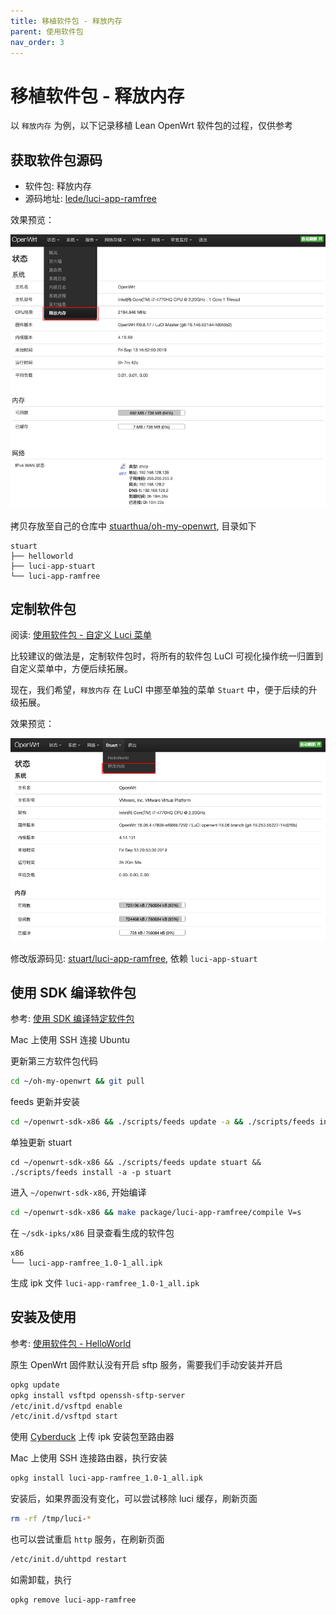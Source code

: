```yaml
---
title: 移植软件包 - 释放内存
parent: 使用软件包
nav_order: 3
---
```


# 移植软件包 - 释放内存

以 `释放内存` 为例，以下记录移植 Lean OpenWrt 软件包的过程，仅供参考

## 获取软件包源码

* 软件包: 释放内存
* 源码地址: [lede/luci-app-ramfree](https://github.com/coolsnowwolf/lede/tree/master/package/lean/luci-app-ramfree)

效果预览：

![Snipaste_2019-09-13_16-52-33.png](https://raw.githubusercontent.com/stuarthua/PicGo/master/oh-my-openwrt/Snipaste_2019-09-13_16-52-33.png)

拷贝存放至自己的仓库中 [stuarthua/oh-my-openwrt](https://github.com/stuarthua/oh-my-openwrt), 目录如下

```
stuart
├── helloworld
├── luci-app-stuart
└── luci-app-ramfree
```

## 定制软件包

阅读: [使用软件包 - 自定义 Luci 菜单](https://stuarthua.github.io/oh-my-openwrt/use-package-stuart.html)

比较建议的做法是，定制软件包时，将所有的软件包 LuCI 可视化操作统一归置到 自定义菜单中，方便后续拓展。

现在，我们希望，`释放内存` 在 LuCI 中挪至单独的菜单 `Stuart` 中，便于后续的升级拓展。

效果预览：

![Snipaste_2019-09-13_20-53-52.png](https://raw.githubusercontent.com/stuarthua/PicGo/master/oh-my-openwrt/Snipaste_2019-09-13_20-53-52.png)

修改版源码见: [stuart/luci-app-ramfree](https://github.com/stuarthua/oh-my-openwrt/tree/master/stuart/luci-app-ramfree), 依赖 `luci-app-stuart`

## 使用 SDK 编译软件包

参考: [使用 SDK 编译特定软件包](https://stuarthua.github.io/oh-my-openwrt/make-by-sdk.html)

Mac 上使用 SSH 连接 Ubuntu

更新第三方软件包代码

```bash
cd ~/oh-my-openwrt && git pull
```

feeds 更新并安装

```bash
cd ~/openwrt-sdk-x86 && ./scripts/feeds update -a && ./scripts/feeds install -a
```

单独更新 stuart

```
cd ~/openwrt-sdk-x86 && ./scripts/feeds update stuart && ./scripts/feeds install -a -p stuart
```

进入 `~/openwrt-sdk-x86`, 开始编译

```bash
cd ~/openwrt-sdk-x86 && make package/luci-app-ramfree/compile V=s
```

在 `~/sdk-ipks/x86` 目录查看生成的软件包

```
x86
└── luci-app-ramfree_1.0-1_all.ipk
```

生成 ipk 文件 `luci-app-ramfree_1.0-1_all.ipk`

## 安装及使用

参考: [使用软件包 - HelloWorld](https://stuarthua.github.io/oh-my-openwrt/use-package-helloworld.html)

原生 OpenWrt 固件默认没有开启 sftp 服务，需要我们手动安装并开启

```bash
opkg update
opkg install vsftpd openssh-sftp-server
/etc/init.d/vsftpd enable
/etc/init.d/vsftpd start
```

使用 [Cyberduck](https://cyberduck.io/) 上传 ipk 安装包至路由器

Mac 上使用 SSH 连接路由器，执行安装

```bash
opkg install luci-app-ramfree_1.0-1_all.ipk
```

安装后，如果界面没有变化，可以尝试移除 luci 缓存，刷新页面

```bash
rm -rf /tmp/luci-*
```

也可以尝试重启 `http` 服务，在刷新页面

```bash
/etc/init.d/uhttpd restart
```

如需卸载，执行

```bash
opkg remove luci-app-ramfree
```

